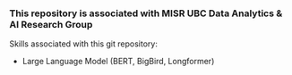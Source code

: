 ### This repository is associated with MISR UBC Data Analytics & AI Research Group

Skills associated with this git repository:
- Large Language Model (BERT, BigBird, Longformer)
